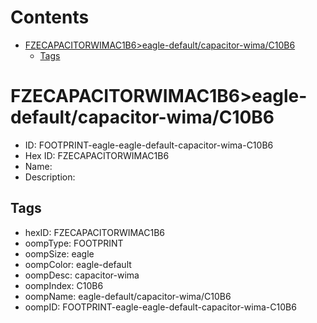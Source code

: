 



Contents
========

* [FZECAPACITORWIMAC1B6>eagle-default/capacitor-wima/C10B6](#fzecapacitorwimac1b6eagle-defaultcapacitor-wimac10b6)
	* [Tags](#tags)

# FZECAPACITORWIMAC1B6>eagle-default/capacitor-wima/C10B6

- ID: FOOTPRINT-eagle-eagle-default-capacitor-wima-C10B6
- Hex ID: FZECAPACITORWIMAC1B6
- Name: 
- Description: 

## Tags

- hexID: FZECAPACITORWIMAC1B6
- oompType: FOOTPRINT
- oompSize: eagle
- oompColor: eagle-default
- oompDesc: capacitor-wima
- oompIndex: C10B6
- oompName: eagle-default/capacitor-wima/C10B6
- oompID: FOOTPRINT-eagle-eagle-default-capacitor-wima-C10B6
